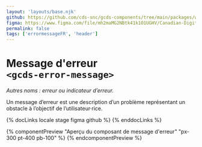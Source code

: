 ```yaml
---
layout: 'layouts/base.njk'
github: https://github.com/cds-snc/gcds-components/tree/main/packages/web/src/components/gcds-error-message
figma: https://www.figma.com/file/mh2maMG2NBtk41k1O1UGHV/Canadian-Digital-Service%E2%80%A8---GC-Design-System?node-id=479%3A317&t=ciEmm7GYyGAY73zZ-0
permalink: false
tags: ['errormessageFR', 'header']
---
```


# Message d'erreur <br>`<gcds-error-message>`

_Autres noms : erreur ou indicateur d’erreur._

Un message d’erreur est une description d’un problème représentant un obstacle à l’objectif de l’utilisateur·rice.

{% docLinks locale stage figma github %}
{% enddocLinks %}

{% componentPreview "Aperçu du composant de message d'erreur" "px-300 pt-400 pb-100" %}
<gcds-error-message message="Message d'erreur ou message de validation."></gcds-error-message>
{% endcomponentPreview %}

